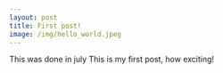 ```yaml
---
layout: post
title: First post!
image: /img/hello_world.jpeg
---
```

This was done in july
This is my first post, how exciting!
